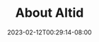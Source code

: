 ---
title: "About Altid"
description: "Discover Altid's story—a passionate initiative shaping customizable software solutions for diverse needs."
date: 2023-02-12T00:29:14-08:00
draft: false
---